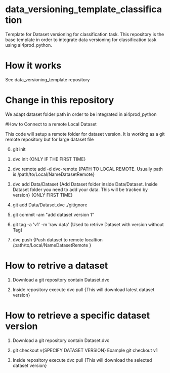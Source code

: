 # data_versioning_template_classification
Template for Dataset versioning for classification task. This repository is the base template in order to integrate data versioning for classification task using ai4prod_python.


# How it works

See data_versioning_template repository


# Change in this repository

We adapt dataset folder path in order to be integrated in ai4prod_python


#How to Connect to a remote Local Dataset 

This code will setup a remote folder for dataset version. It is working as a git remote repository but for large dataset file

0) git init

1) dvc init {ONLY IF THE FIRST TIME}

2) dvc remote add -d dvc-remote {PATH TO LOCAL REMOTE. Usually path is  /path/to/Local/NameDatasetRemote}

3) dvc add Data/Dataset  {Add Dataset folder inside Data/Dataset. Inside Dataset folder you need to add your data. This will be tracked by version} {ONLY FIRST TIME}

4) git add Data/Dataset.dvc ./gitignore

5) git commit -am "add dataset version 1"

6) git tag -a 'v1' -m 'raw data' {Used to retrive Dataset with version without Tag}

7) dvc push {Push dataset to remote localtion /path/to/Local/NameDatasetRemote }


# How to retrive a dataset

1) Download a git repository contain Dataset.dvc

2) Inside repository execute dvc pull {This will download latest dataset version}



# How to retrieve a specific dataset version

1) Download a git repository contain Dataset.dvc

2) git checkout v{SPECIFY DATASET VERSION} Example git checkout v1

3) Inside repository execute dvc pull {This will download the selected dataset version}

